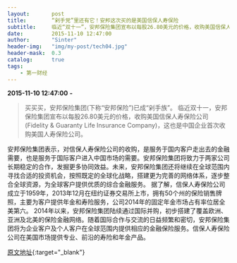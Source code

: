 ```yaml
---
layout:       post
title:        “剁手党”里还有它！安邦这次买的是美国信保人寿保险
subtitle:     临近“双十一”，安邦保险集团宣布以每股26.80美元的价格，收购美国信保人寿保险公司，这也是中国企业首次收购美国人寿保险公司。
date:         2015-11-10 12:47:00
author:       "Sinter"
header-img:   "img/my-post/tech04.jpg"
header-mask:  0.3
catalog:      true
tags:
    - 第一财经
---
```


**2015-11-10 12:47:00**  **-**

> 买买买，安邦保险集团(下称“安邦保险”)已成“剁手族”。
临近双十一，安邦保险集团宣布以每股26.80美元的价格，收购美国信保人寿保险公司(Fidelity & Guaranty Life Insurance Company)，这也是中国企业首次收购美国人寿保险公司。

安邦保险集团表示，对信保人寿保险公司的收购，是服务于国内客户走出去的金融需要，也是服务于国际客户进入中国市场的需要。安邦保险集团将致力于两家公司长期稳定的合作，发掘更多协同效益。未来，安邦保险集团还将继续在全球范围内寻找合适的投资机会，按照既定的全球化战略，搭建更为完善的网络体系，逐步整合全球资源，为全球客户提供优质的综合金融服务。
据了解，信保人寿保险公司成立于1959年，2013年12月在纽约证券交易所上市，拥有50个州的保险销售牌照，主要为客户提供年金和寿险服务，公司2014年的固定年金市场占有率位居全美第六。
2014年以来，安邦保险集团陆续通过国际并购，初步搭建了覆盖欧洲、亚洲及北美的保险金融网络。随着国际合作与交流的日益频繁和密切，安邦保险集团将为企业客户及个人客户在全球范围内提供相应的金融保险服务。信保人寿保险公司在美国市场提供专业、前沿的寿险和年金产品。


[原文地址](http://www.yicai.com/news/4709616.html){:target="_blank"}


